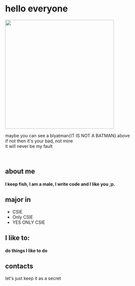 <html>
<body>

<h1>hello everyone</h1>
<img src="https://i.imgur.com/aEE1u65.jpeg" width="350"><br>
<script src="https://ajax.googleapis.com/ajax/libs/jquery/3.5.1/jquery.min.js"></script>
<script>

$(document).ready(function(){
  $("button").click(function(){
    $("p").hide();
  });
});
</script>
  <div>
  <p>maybe you can see a blyatman{IT IS NOT A BATMAN} above<br>
if not then it's your bad, not mine<br>
it will never be my fault</p>

</div>
<p>  
<br>
  
<h2>about me</h2>
<h4>I keep fish, I am a male, I write code and I like you ;p. </h4>

<h2>major in</h2>
<ul>
  <li>CSIE</li>
  <li>Only CSIE</li>
  <li>YES ONLY CSIE</li>
</ul>

<h2>I like to:</h2>
<h4>do things I like to do</h4>

<h2>contacts</h2>
<h7>let's just keep it as a secret</h7>
  </body>
